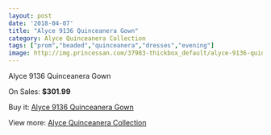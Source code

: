```yaml
---
layout: post
date: '2018-04-07'
title: "Alyce 9136 Quinceanera Gown"
category: Alyce Quinceanera Collection
tags: ["prom","beaded","quinceanera","dresses","evening"]
image: http://img.princessan.com/37983-thickbox_default/alyce-9136-quinceanera-gown.jpg
---
```

Alyce 9136 Quinceanera Gown

On Sales: **$301.99**
<a href="https://www.princessan.com/en/alyce-quinceanera-collection/17623-alyce-9136-quinceanera-gown.html"><amp-img layout="responsive" width="600" height="600" src="//img.princessan.com/37983-thickbox_default/alyce-9136-quinceanera-gown.jpg" alt="Alyce 9136 Quinceanera Gown 0" /></a>
<a href="https://www.princessan.com/en/alyce-quinceanera-collection/17623-alyce-9136-quinceanera-gown.html"><amp-img layout="responsive" width="600" height="600" src="//img.princessan.com/37984-thickbox_default/alyce-9136-quinceanera-gown.jpg" alt="Alyce 9136 Quinceanera Gown 1" /></a>

Buy it: [Alyce 9136 Quinceanera Gown](https://www.princessan.com/en/alyce-quinceanera-collection/17623-alyce-9136-quinceanera-gown.html "Alyce 9136 Quinceanera Gown")

View more: [Alyce Quinceanera Collection](https://www.princessan.com/en/9-alyce-quinceanera-collection "Alyce Quinceanera Collection")